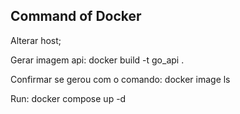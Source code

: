 ## Command of Docker

Alterar host;

Gerar imagem api:
docker build -t go_api .

Confirmar se gerou com o comando:
docker image ls

Run:
docker compose up -d